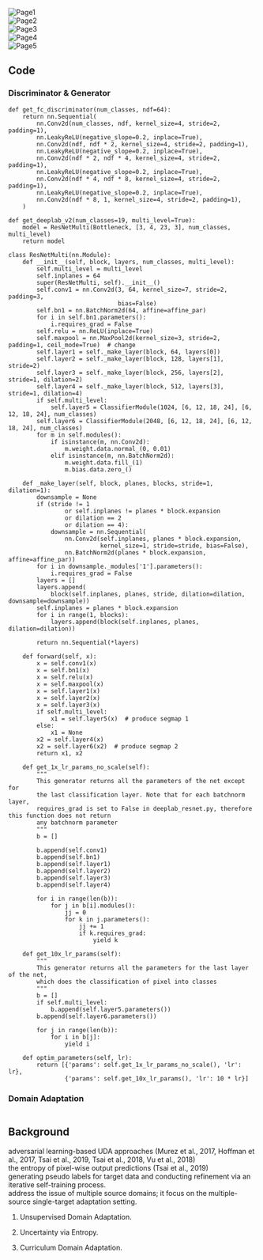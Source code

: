 ![Page1](https://user-images.githubusercontent.com/49134038/99080548-5af33d80-25b9-11eb-9e96-a098224eb46b.png)   
![Page2](https://user-images.githubusercontent.com/49134038/99080561-60e91e80-25b9-11eb-8a57-6b3c3b045d42.png)   
![Page3](https://user-images.githubusercontent.com/49134038/99080563-621a4b80-25b9-11eb-9a8c-b76095e8d3ed.png)   
![Page4](https://user-images.githubusercontent.com/49134038/99080567-62b2e200-25b9-11eb-9067-0b3bf435a9cc.png)   
![Page5](https://user-images.githubusercontent.com/49134038/99080570-634b7880-25b9-11eb-9eba-b631e0d70602.png)   
   
## Code
### Discriminator & Generator
```
def get_fc_discriminator(num_classes, ndf=64):
    return nn.Sequential(
        nn.Conv2d(num_classes, ndf, kernel_size=4, stride=2, padding=1),
        nn.LeakyReLU(negative_slope=0.2, inplace=True),
        nn.Conv2d(ndf, ndf * 2, kernel_size=4, stride=2, padding=1),
        nn.LeakyReLU(negative_slope=0.2, inplace=True),
        nn.Conv2d(ndf * 2, ndf * 4, kernel_size=4, stride=2, padding=1),
        nn.LeakyReLU(negative_slope=0.2, inplace=True),
        nn.Conv2d(ndf * 4, ndf * 8, kernel_size=4, stride=2, padding=1),
        nn.LeakyReLU(negative_slope=0.2, inplace=True),
        nn.Conv2d(ndf * 8, 1, kernel_size=4, stride=2, padding=1),
    )
```   
```
def get_deeplab_v2(num_classes=19, multi_level=True):
    model = ResNetMulti(Bottleneck, [3, 4, 23, 3], num_classes, multi_level)
    return model
```
```
class ResNetMulti(nn.Module):
    def __init__(self, block, layers, num_classes, multi_level):
        self.multi_level = multi_level
        self.inplanes = 64
        super(ResNetMulti, self).__init__()
        self.conv1 = nn.Conv2d(3, 64, kernel_size=7, stride=2, padding=3,
                               bias=False)
        self.bn1 = nn.BatchNorm2d(64, affine=affine_par)
        for i in self.bn1.parameters():
            i.requires_grad = False
        self.relu = nn.ReLU(inplace=True)
        self.maxpool = nn.MaxPool2d(kernel_size=3, stride=2, padding=1, ceil_mode=True)  # change
        self.layer1 = self._make_layer(block, 64, layers[0])
        self.layer2 = self._make_layer(block, 128, layers[1], stride=2)
        self.layer3 = self._make_layer(block, 256, layers[2], stride=1, dilation=2)
        self.layer4 = self._make_layer(block, 512, layers[3], stride=1, dilation=4)
        if self.multi_level:
            self.layer5 = ClassifierModule(1024, [6, 12, 18, 24], [6, 12, 18, 24], num_classes)
        self.layer6 = ClassifierModule(2048, [6, 12, 18, 24], [6, 12, 18, 24], num_classes)
        for m in self.modules():
            if isinstance(m, nn.Conv2d):
                m.weight.data.normal_(0, 0.01)
            elif isinstance(m, nn.BatchNorm2d):
                m.weight.data.fill_(1)
                m.bias.data.zero_()

    def _make_layer(self, block, planes, blocks, stride=1, dilation=1):
        downsample = None
        if (stride != 1
                or self.inplanes != planes * block.expansion
                or dilation == 2
                or dilation == 4):
            downsample = nn.Sequential(
                nn.Conv2d(self.inplanes, planes * block.expansion,
                          kernel_size=1, stride=stride, bias=False),
                nn.BatchNorm2d(planes * block.expansion, affine=affine_par))
        for i in downsample._modules['1'].parameters():
            i.requires_grad = False
        layers = []
        layers.append(
            block(self.inplanes, planes, stride, dilation=dilation, downsample=downsample))
        self.inplanes = planes * block.expansion
        for i in range(1, blocks):
            layers.append(block(self.inplanes, planes, dilation=dilation))

        return nn.Sequential(*layers)

    def forward(self, x):
        x = self.conv1(x)
        x = self.bn1(x)
        x = self.relu(x)
        x = self.maxpool(x)
        x = self.layer1(x)
        x = self.layer2(x)
        x = self.layer3(x)
        if self.multi_level:
            x1 = self.layer5(x)  # produce segmap 1
        else:
            x1 = None
        x2 = self.layer4(x)
        x2 = self.layer6(x2)  # produce segmap 2
        return x1, x2

    def get_1x_lr_params_no_scale(self):
        """
        This generator returns all the parameters of the net except for
        the last classification layer. Note that for each batchnorm layer,
        requires_grad is set to False in deeplab_resnet.py, therefore this function does not return
        any batchnorm parameter
        """
        b = []

        b.append(self.conv1)
        b.append(self.bn1)
        b.append(self.layer1)
        b.append(self.layer2)
        b.append(self.layer3)
        b.append(self.layer4)

        for i in range(len(b)):
            for j in b[i].modules():
                jj = 0
                for k in j.parameters():
                    jj += 1
                    if k.requires_grad:
                        yield k

    def get_10x_lr_params(self):
        """
        This generator returns all the parameters for the last layer of the net,
        which does the classification of pixel into classes
        """
        b = []
        if self.multi_level:
            b.append(self.layer5.parameters())
        b.append(self.layer6.parameters())

        for j in range(len(b)):
            for i in b[j]:
                yield i

    def optim_parameters(self, lr):
        return [{'params': self.get_1x_lr_params_no_scale(), 'lr': lr},
                {'params': self.get_10x_lr_params(), 'lr': 10 * lr}]
```   
### Domain Adaptation
```
```   
   
## Background

adversarial learning-based UDA approaches (Murez et al., 2017, Hoffman et al., 2017, Tsai et al., 2019, Tsai et al., 2018, Vu et al., 2018)   
the entropy of pixel-wise output predictions (Tsai et al., 2019)   
generating pseudo labels for target data and conducting refinement via an iterative self-training process.   
address the issue of multiple source domains; it focus on the multiple-source single-target adaptation setting.   
   
1.	Unsupervised Domain Adaptation.

2.	Uncertainty via Entropy.

3.	Curriculum Domain Adaptation.

